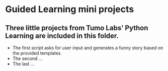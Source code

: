# Guided Learning mini projects

## Three little projects from Tumo Labs' Python Learning are included in this folder.

* The first script asks for user input and generates a funny story based on the provided templates.
* The second ...
* The last ...
